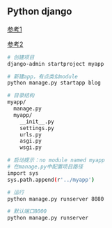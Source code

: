 ## Python django

[参考1](https://docs.djangoproject.com/zh-hans/4.0/intro/tutorial01/)

[参考2](https://www.django.cn/forum/forum-5.html)

```sh
# 创建项目
django-admin startproject myapp

# 新建app，有点类似module
python manage.py startapp blog

# 目录结构
myapp/
  manage.py
  myapp/
    __init__.py
    settings.py
    urls.py
    asgi.py
    wsgi.py

# 启动提示：no module named myapp
# 在manage.py中配置项目路径
import sys
sys.path.append(r'../myapp')

# 运行
python manage.py runserver 8080

# 默认端口8000
python manage.py runserver
```

